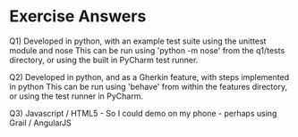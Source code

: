 # Exercise Answers

Q1) Developed in python, with an example test suite using the unittest module and nose
This can be run using 'python -m nose' from the q1/tests directory, or using the built in PyCharm test runner. 

Q2) Developed in python, and as a Gherkin feature, with steps implemented in python
This can be run using 'behave' from within the features directory, or using the test runner in PyCharm.

Q3) Javascript / HTML5 - So I could demo on my phone - perhaps using Grail / AngularJS
